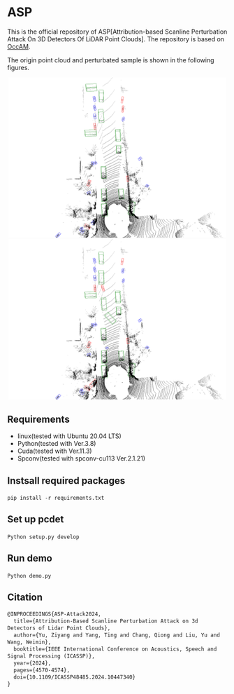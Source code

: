 # ASP

This is the official repository of ASP[Attribution-based Scanline Perturbation Attack On 3D Detectors Of LiDAR Point Clouds]. The repository is based on [OccAM](https://github.com/dschinagl/occam).

The origin point cloud and perturbated sample is shown in the following figures.
<center class="half">
<img src="figs/before_corrupt.png" width=500/><img src="figs/after_corrupt.png" width=500/>
</center>

##  Requirements

* linux(tested with Ubuntu 20.04 LTS)
* Python(tested with Ver.3.8)
* Cuda(tested with Ver.11.3)
* Spconv(tested with spconv-cu113 Ver.2.1.21)

## Instsall required packages
<code>pip install -r requirements.txt </code>

## Set up pcdet
<code>Python setup.py develop </code>

## Run demo
<code>Python demo.py </code>

## Citation
```
@INPROCEEDINGS{ASP-Attack2024,
  title={Attribution-Based Scanline Perturbation Attack on 3d Detectors of Lidar Point Clouds},
  author={Yu, Ziyang and Yang, Ting and Chang, Qiong and Liu, Yu and Wang, Weimin},
  booktitle={IEEE International Conference on Acoustics, Speech and Signal Processing (ICASSP)}, 
  year={2024},
  pages={4570-4574},
  doi={10.1109/ICASSP48485.2024.10447340}
}
```




